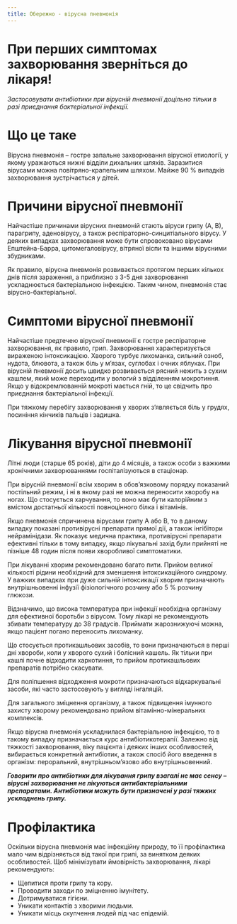 ```yaml
---
title: Обережно - вірусна пневмонія
---
```


# При перших симптомах захворювання зверніться до лікаря!

_Застосовувати антибіотики при вірусній пневмонії доцільно тільки в разі приєднання бактеріальної інфекції._

# Що це таке

Вірусна пневмонія – гостре запальне захворювання вірусної етиології, у якому уражаються нижні відділи дихальних шляхів. Заразитися вірусами можна повітряно-крапельним шляхом. Майже 90 % випадків захворювання зустрічається у дітей.

# Причини вірусної пневмонії

Найчастіше причинами вірусних пневмоній стають віруси грипу (А, В), парагрипу, аденовірусу, а також респіраторно-синцитіального вірусу. У деяких випадках захворювання може бути спровоковано вірусами Епштейна-Барра, цитомегаловірусу, вітряної віспи та іншими вірусними збудниками.

Як правило, вірусна пневмонія розвивається протягом перших кількох днів після зараження, а приблизно з 3-5 дня захворювання ускладнюється бактеріальною інфекцією. Таким чином, пневмонія стає вірусно-бактеріальної.

# Симптоми вірусної пневмонії

Найчастіше предтечею вірусної пневмонії є гостре респіраторне захворювання, як правило, грип. Захворювання характеризується вираженою інтоксикацією. Хворого турбує лихоманка, сильний озноб, нудота, блювота, а також біль у м’язах, суглобах і очних яблуках. При вірусній пневмонії досить швидко розвивається рясний нежить з сухим кашлем, який може переходити у вологий з відділенням мокротиння. Якщо у відокремлюванній мокроті мається гній, то це свідчить про приєднання бактеріальної інфекції.

При тяжкому перебігу захворювання у хворих з’являється біль у грудях, посиніння кінчиків пальців і задишка.

# Лікування вірусної пневмонії

Літні люди (старше 65 років), діти до 4 місяців, а також особи з важкими хронічними захворюваннями госпіталізуються в стаціонар.

При вірусній пневмонії всім хворим в обов’язковому порядку показаний постільний режим, і ні в якому разі не можна переносити хворобу на ногах. Що стосується харчування, то воно має бути калорійним з вмістом достатньої кількості повноцінного білка і вітамінів.

Якщо пневмонія спричинена вірусами грипу А або В, то в даному випадку показані противірусні препарати прямої дії, а також інгібітори нейрамінідази. Як показує медична практика, противірусні препарати ефективні тільки в тому випадку, якщо лікувальні захід були прийняті не пізніше 48 годин після появи хворобливої симптоматики.

При лікуванні хворим рекомендовано багато пити. Прийом великої кількості рідини необхідний для зменшення інтоксикаційного синдрому. У важких випадках при дуже сильній інтоксикації хворим призначають внутрішньовенні інфузії фізіологічного розчину або 5 % розчину глюкози.

Відзначимо, що висока температура при інфекції необхідна організму для ефективної боротьби з вірусом. Тому лікарі не рекомендують збивати температуру до 38 градусів. Приймати жарознижуючі можна, якщо пацієнт погано переносить лихоманку.

Що стосується протикашльових засобів, то вони призначаються в перші дні хвороби, коли у хворого сухий і болісний кашель. Як тільки при кашлі почне відходити харкотиння, то прийом протикашльових препаратів потрібно скасувати.

Для поліпшення відходження мокроти призначаються відхаркувальні засоби, які часто застосовують у вигляді інгаляцій.

Для загального зміцнення організму, а також підвищення імунного захисту хворому рекомендовано прийом вітамінно-мінеральних комплексів.

Якщо вірусна пневмонія ускладнилася бактеріальною інфекцією, то в такому випадку призначається курс антибіотикотерапії. Залежно від тяжкості захворювання, віку пацієнта і деяких інших особливостей, вибирається конкретний антибіотик, а також спосіб його введення в організм: пероральний, внутрішньом’язово або внутрішньовенний.

**_Говорити про антибіотики для лікування грипу взагалі не має сенсу – вірусні захворювання не лікуються антибактеріальними препаратами. Антибіотики можуть бути призначені у разі тяжких ускладнень грипу._**

# Профілактика

Оскільки вірусна пневмонія має інфекційну природу, то її профілактика мало чим відрізняється від такої при грипі, за винятком деяких особливостей. Щоб мінімізувати ймовірність захворювання, лікарі рекомендують:

- Щепитися проти грипу та кору.
- Проводити заходи по зміцненню імунітету.
- Дотримуватися гігієни.
- Уникати контактів з хворими людьми.
- Уникати місць скупчення людей під час епідемій.
